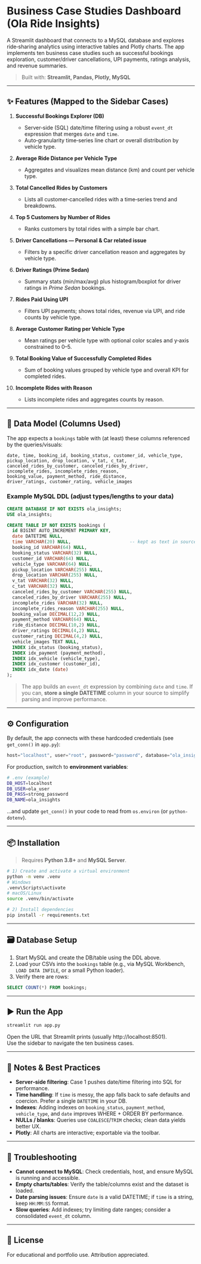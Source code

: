 # Business Case Studies Dashboard (Ola Ride Insights)

A Streamlit dashboard that connects to a MySQL database and explores ride‑sharing analytics using interactive tables and Plotly charts. The app implements ten business case studies such as successful bookings exploration, customer/driver cancellations, UPI payments, ratings analysis, and revenue summaries.

> Built with: **Streamlit, Pandas, Plotly, MySQL**

---

## ✨ Features (Mapped to the Sidebar Cases)

1. **Successful Bookings Explorer (DB)**  
   - Server‑side (SQL) date/time filtering using a robust `event_dt` expression that merges `date` and `time`.  
   - Auto‑granularity time‑series line chart or overall distribution by vehicle type.

2. **Average Ride Distance per Vehicle Type**  
   - Aggregates and visualizes mean distance (km) and count per vehicle type.

3. **Total Cancelled Rides by Customers**  
   - Lists all customer‑cancelled rides with a time‑series trend and breakdowns.

4. **Top 5 Customers by Number of Rides**  
   - Ranks customers by total rides with a simple bar chart.

5. **Driver Cancellations — Personal & Car related issue**  
   - Filters by a specific driver cancellation reason and aggregates by vehicle type.

6. **Driver Ratings (Prime Sedan)**  
   - Summary stats (min/max/avg) plus histogram/boxplot for driver ratings in *Prime Sedan* bookings.

7. **Rides Paid Using UPI**  
   - Filters UPI payments; shows total rides, revenue via UPI, and ride counts by vehicle type.

8. **Average Customer Rating per Vehicle Type**  
   - Mean ratings per vehicle type with optional color scales and y‑axis constrained to 0–5.

9. **Total Booking Value of Successfully Completed Rides**  
   - Sum of booking values grouped by vehicle type and overall KPI for completed rides.

10. **Incomplete Rides with Reason**  
    - Lists incomplete rides and aggregates counts by reason.

---

## 🧱 Data Model (Columns Used)

The app expects a `bookings` table with (at least) these columns referenced by the queries/visuals:

```
date, time, booking_id, booking_status, customer_id, vehicle_type,
pickup_location, drop_location, v_tat, c_tat,
canceled_rides_by_customer, canceled_rides_by_driver,
incomplete_rides, incomplete_rides_reason,
booking_value, payment_method, ride_distance,
driver_ratings, customer_rating, vehicle_images
```

### Example MySQL DDL (adjust types/lengths to your data)
```sql
CREATE DATABASE IF NOT EXISTS ola_insights;
USE ola_insights;

CREATE TABLE IF NOT EXISTS bookings (
  id BIGINT AUTO_INCREMENT PRIMARY KEY,
  date DATETIME NULL,
  time VARCHAR(20) NULL,                      -- kept as text in source; merged with date by the app
  booking_id VARCHAR(64) NULL,
  booking_status VARCHAR(32) NULL,
  customer_id VARCHAR(64) NULL,
  vehicle_type VARCHAR(64) NULL,
  pickup_location VARCHAR(255) NULL,
  drop_location VARCHAR(255) NULL,
  v_tat VARCHAR(32) NULL,
  c_tat VARCHAR(32) NULL,
  canceled_rides_by_customer VARCHAR(255) NULL,
  canceled_rides_by_driver VARCHAR(255) NULL,
  incomplete_rides VARCHAR(32) NULL,
  incomplete_rides_reason VARCHAR(255) NULL,
  booking_value DECIMAL(12,2) NULL,
  payment_method VARCHAR(64) NULL,
  ride_distance DECIMAL(10,2) NULL,
  driver_ratings DECIMAL(4,2) NULL,
  customer_rating DECIMAL(4,2) NULL,
  vehicle_images TEXT NULL,
  INDEX idx_status (booking_status),
  INDEX idx_payment (payment_method),
  INDEX idx_vehicle (vehicle_type),
  INDEX idx_customer (customer_id),
  INDEX idx_date (date)
);
```
> The app builds an `event_dt` expression by combining `date` and `time`. If you can, **store a single DATETIME** column in your source to simplify parsing and improve performance.

---

## ⚙️ Configuration

By default, the app connects with these hardcoded credentials (see `get_conn()` in `app.py`):
```python
host="localhost", user="root", password="password", database="ola_insights"
```
For production, switch to **environment variables**:
```bash
# .env (example)
DB_HOST=localhost
DB_USER=ola_user
DB_PASS=strong_password
DB_NAME=ola_insights
```
…and update `get_conn()` in your code to read from `os.environ` (or `python-dotenv`).

---

## 📦 Installation

> Requires **Python 3.8+** and **MySQL Server**.

```bash
# 1) Create and activate a virtual environment
python -m venv .venv
# Windows
.venv\Scripts\activate
# macOS/Linux
source .venv/bin/activate

# 2) Install dependencies
pip install -r requirements.txt
```

---

## 🗃️ Database Setup

1. Start MySQL and create the DB/table using the DDL above.  
2. Load your CSVs into the `bookings` table (e.g., via MySQL Workbench, `LOAD DATA INFILE`, or a small Python loader).  
3. Verify there are rows:
```sql
SELECT COUNT(*) FROM bookings;
```

---

## ▶️ Run the App

```bash
streamlit run app.py
```
Open the URL that Streamlit prints (usually http://localhost:8501).  
Use the sidebar to navigate the ten business cases.

---

## 🧪 Notes & Best Practices

- **Server‑side filtering**: Case 1 pushes date/time filtering into SQL for performance.  
- **Time handling**: If `time` is messy, the app falls back to safe defaults and coercion. Prefer a single `DATETIME` in your DB.  
- **Indexes**: Adding indexes on `booking_status`, `payment_method`, `vehicle_type`, and `date` improves WHERE + ORDER BY performance.  
- **NULLs / blanks**: Queries use `COALESCE`/`TRIM` checks; clean data yields better UX.  
- **Plotly**: All charts are interactive; exportable via the toolbar.

---

## 🧰 Troubleshooting

- **Cannot connect to MySQL**: Check credentials, host, and ensure MySQL is running and accessible.  
- **Empty charts/tables**: Verify the table/columns exist and the dataset is loaded.  
- **Date parsing issues**: Ensure `date` is a valid DATETIME; if `time` is a string, keep `HH:MM:SS` format.  
- **Slow queries**: Add indexes; try limiting date ranges; consider a consolidated `event_dt` column.

---

## 📝 License

For educational and portfolio use. Attribution appreciated.
